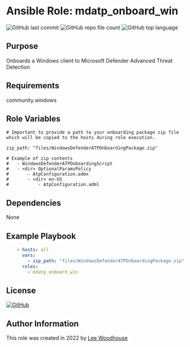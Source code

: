 # Ansible Role: mdatp_onboard_win
![GitHub last commit](https://img.shields.io/github/last-commit/lpwoodhouse/mdatp_onboard_win)
![GitHub repo file count](https://img.shields.io/github/directory-file-count/lpwoodhouse/mdatp_onboard_win)
![GitHub top language](https://img.shields.io/github/languages/top/lpwoodhouse/mdatp_onboard_win)

## Purpose

Onboards a Windows client to Microsoft Defender Advanced Threat Detection

## Requirements

community.windows

## Role Variables

```shell
# Important to provide a path to your onboarding package zip file which will be copied to the hosts during role execution.

zip_path: "files/WindowsDefenderATPOnboardingPackage.zip"

# Example of zip contents
#   - WindowsDefenderATPOnboardingScript
#   - <dir> OptionalParamsPolicy
#       - AtpConfiguration.admx
#       - <dir> en-US
#           - AtpConfiguration.adml
```
## Dependencies

None

## Example Playbook
```yaml
    - hosts: all
      vars:
        - zip_path: "files/WindowsDefenderATPOnboardingPackage.zip"
      roles:
        - mdatp_onboard_win
```

## License

[![GitHub](https://img.shields.io/github/license/lpwoodhouse/mdatp_onboard_win)](LICENSE)

## Author Information

This role was created in 2022 by [Lee Woodhouse](https://www.leewoodhouse.com/)
